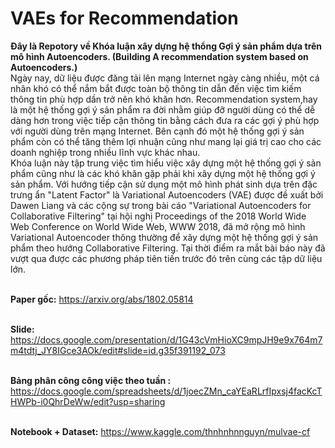 # VAEs for Recommendation
**Đây là Repotory về Khóa luận xây dựng hệ thổng Gợi ý sản phẩm dựa trên mô hình Autoencoders. (Building A recommendation system based on Autoencoders.)**
<br>Ngày nay, dữ liệu được đăng tải lên mạng Internet ngày càng nhiều, một cá nhân khó có thể nắm bắt được toàn bộ thông tin dẫn đến việc tìm kiếm thông tin phù hợp dần trở nên khó khăn hơn. Recommendation system,hay là một hệ thống gợi ý sản phẩm ra đời nhằm giúp đỡ người dùng có thể dễ dàng hơn trong việc tiếp cận thông tin bằng cách đưa ra các gợi ý phù hợp với người dùng trên mạng Internet. Bên cạnh đó một hệ thống gợi ý sản phẩm còn có thể tăng thêm lợi nhuận cũng như mang lại giá trị cao cho các doanh nghiệp trong nhiều lĩnh vực khác nhau. 
<br>Khóa luận này tập trung việc tìm hiểu việc xây dựng một hệ thống gợi ý sản phẩm cũng như là các khó khăn gặp phải khi xây dựng một hệ thống 
gợi ý sản phẩm. Với hướng tiếp cận sử dụng một mô hình phát sinh dựa trên đặc trưng ẩn "Latent Factor" là Variational Autoencoders (VAE) được đề 
xuất bởi Dawen Liang và các cộng sự trong bài cáo "Variational Autoencoders for Collaborative Filtering" tại hội nghị Proceedings of the 2018 World Wide Web Conference on World Wide Web, WWW 2018,
đã mở rộng mô hình Variational Autoencoder thông thường để xây dựng một hệ thống gợi ý sản phẩm theo hướng Collaborative Filtering. Tại thời điểm ra mắt 
bài báo này đã vượt qua được các phương pháp tiên tiến trước đó trên cùng các tập dữ liệu lớn.  

<br>**Paper gốc:** https://arxiv.org/abs/1802.05814


<br>**Slide:** https://docs.google.com/presentation/d/1G43cVmHioXC9mpJH9e9x764m7m4tdtj_JY8IGce3AOk/edit#slide=id.g35f391192_073

<br>**Bảng phân công công việc theo tuần :** https://docs.google.com/spreadsheets/d/1joecZMn_caYEaRLrfIpxsj4facKcTHWPb-i0QhrDeWw/edit?usp=sharing

<br>**Notebook + Dataset:** https://www.kaggle.com/thnhnhnnguyn/mulvae-cf

